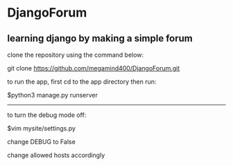 # DjangoForum
learning django by making a simple forum
---

clone the repository using the command below:

git clone https://github.com/megamind400/DjangoForum.git

to run the app, first cd to the app directory then run:

$python3 manage.py runserver

---
to turn the debug mode off:

$vim mysite/settings.py
 
change DEBUG to False
 

change allowed hosts accordingly
